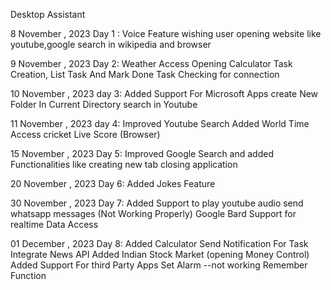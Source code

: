 Desktop Assistant


8 November , 2023
Day 1 : 
    Voice Feature
    wishing user
    opening website like youtube,google
    search in wikipedia and browser

9 November , 2023
Day 2:
    Weather Access
    Opening Calculator
    Task Creation, List Task And Mark Done Task
    Checking for connection

10 November , 2023
day 3:
    Added Support For Microsoft Apps
    create New Folder In Current Directory
    search in Youtube

11 November , 2023
day 4:
    Improved Youtube Search
    Added World Time Access
    cricket Live Score (Browser)

15 November , 2023
Day 5:
    Improved Google Search and added Functionalities like creating new tab closing application

20 November , 2023
Day 6:
    Added Jokes Feature

30 November , 2023
Day 7:
    Added Support to play youtube audio
    send whatsapp messages (Not Working Properly)
    Google Bard Support for realtime Data Access

01 December , 2023
Day 8:
    Added Calculator
    Send Notification For Task
    Integrate News API
    Added Indian Stock Market (opening Money Control)
    Added Support For third Party Apps
    Set Alarm --not working
    Remember Function

